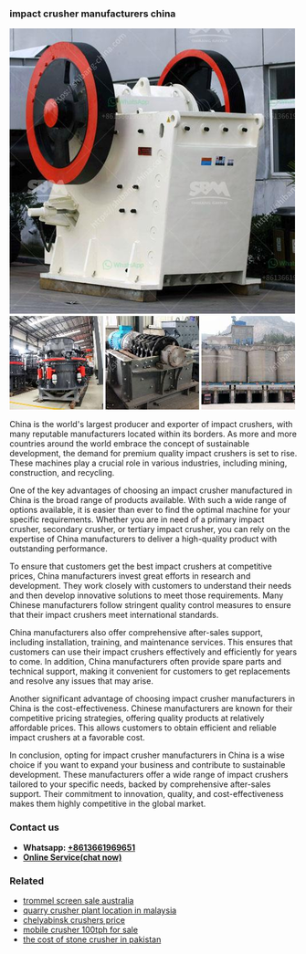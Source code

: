 <h3>impact crusher manufacturers china</h3><img src='1708499654.jpg' alt=''><p>China is the world's largest producer and exporter of impact crushers, with many reputable manufacturers located within its borders. As more and more countries around the world embrace the concept of sustainable development, the demand for premium quality impact crushers is set to rise. These machines play a crucial role in various industries, including mining, construction, and recycling.</p><p>One of the key advantages of choosing an impact crusher manufactured in China is the broad range of products available. With such a wide range of options available, it is easier than ever to find the optimal machine for your specific requirements. Whether you are in need of a primary impact crusher, secondary crusher, or tertiary impact crusher, you can rely on the expertise of China manufacturers to deliver a high-quality product with outstanding performance.</p><p>To ensure that customers get the best impact crushers at competitive prices, China manufacturers invest great efforts in research and development. They work closely with customers to understand their needs and then develop innovative solutions to meet those requirements. Many Chinese manufacturers follow stringent quality control measures to ensure that their impact crushers meet international standards.</p><p>China manufacturers also offer comprehensive after-sales support, including installation, training, and maintenance services. This ensures that customers can use their impact crushers effectively and efficiently for years to come. In addition, China manufacturers often provide spare parts and technical support, making it convenient for customers to get replacements and resolve any issues that may arise.</p><p>Another significant advantage of choosing impact crusher manufacturers in China is the cost-effectiveness. Chinese manufacturers are known for their competitive pricing strategies, offering quality products at relatively affordable prices. This allows customers to obtain efficient and reliable impact crushers at a favorable cost.</p><p>In conclusion, opting for impact crusher manufacturers in China is a wise choice if you want to expand your business and contribute to sustainable development. These manufacturers offer a wide range of impact crushers tailored to your specific needs, backed by comprehensive after-sales support. Their commitment to innovation, quality, and cost-effectiveness makes them highly competitive in the global market.</p><h3>Contact us</h3><ul><li><strong>Whatsapp:&nbsp;<a href="https://wa.me/8613661969651">+8613661969651</a></strong></li><li><a href="https://swt.shibang-china.com/?git&amp;zhl&amp;impact crusher manufacturers china"><strong>Online Service(chat now)</strong></a></li></ul><h3>Related</h3><ul><li><a href='trommel screen sale australia.md'>trommel screen sale australia</a></li><li><a href='quarry crusher plant location in malaysia.md'>quarry crusher plant location in malaysia</a></li><li><a href='chelyabinsk crushers price.md'>chelyabinsk crushers price</a></li><li><a href='mobile crusher 100tph for sale.md'>mobile crusher 100tph for sale</a></li><li><a href='the cost of stone crusher in pakistan.md'>the cost of stone crusher in pakistan</a></li></ul>